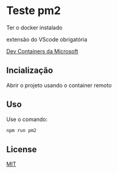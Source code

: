 # Teste pm2

Ter o docker instalado

extensão do VScode obrigatória

[Dev Containers da Microsoft](https://marketplace.visualstudio.com/items?itemName=ms-vscode-remote.remote-containers)

## Incialização

Abrir o projeto usando o container remoto

## Uso 

Use o comando:
```typescript
npm run pm2
```

## License

[MIT](https://choosealicense.com/licenses/mit/)
